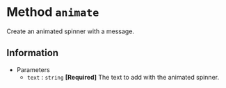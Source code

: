 # Method `animate`
Create an animated spinner with a message.

## Information
 - Parameters
   - `text` : `string` **[Required]** The text to add with the animated spinner.

